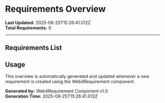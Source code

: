 # Requirements Overview

**Last Updated:** 2025-08-25T15:26:41.012Z  
**Total Requirements:** 0

---


## Requirements List


## Usage

This overview is automatically generated and updated whenever a new requirement is created using the Web4Requirement component.

**Generated by:** Web4Requirement Component v1.0  
**Generation Time:** 2025-08-25T15:26:41.012Z
